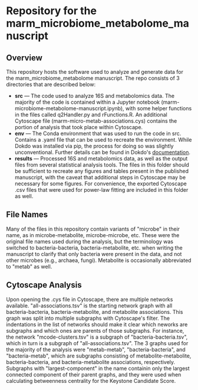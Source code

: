 # Repository for the marm\_microbiome\_metabolome\_manuscript

## Overview
This repository hosts the software used to analyze and generate data for the marm\_microbiome\_metabolome manuscript. The repo consists of 3 directories that are described below:
- **src** — The code used to analyze 16S and metabolomics data. The majority of the code is contained within a Jupyter notebook (marm-microbiome-metabolome-manuscript.ipynb), with some helper functions in the files called q2Handler.py and rFunctions.R. An additional Cytoscape file (marm-micro-metab-associations.cys) contains the portion of analysis that took place within Cytoscape.
- **env** — The Conda environment that was used to run the code in src. Contains a .yaml file that can be used to recreate the environment. While Dokdo was installed via pip, the process for doing so was slightly unconventional. Further details can be found in Dokdo's [documentation](https://dokdo.readthedocs.io/en/latest/readme.html).
- **results** — Processed 16S and metabolomics data, as well as the output files from several statistical analysis tools. The files in this folder should be sufficient to recreate any figures and tables present in the published manuscript, with the caveat that additional steps in Cytoscape may be necessary for some figures. For convenience, the exported Cytoscape .csv files that were used for power-law fitting are included in this folder as well.

## File Names
Many of the files in this repository contain variants of "microbe" in their name, as in microbe-metabolite, microbe-microbe, etc. These were the original file names used during the analysis, but the terminology was switched to bacteria-bacteria, bacteria-metabolite, etc. when writing the manuscript to clarify that only bacteria were present in the data, and not other microbes (e.g., archaea, fungi). Metabolite is occasionally abbreviated to "metab" as well.

## Cytoscape Analysis
Upon opening the .cys file in Cytoscape, there are multiple networks available. "all-associations.tsv" is the starting network graph with all bacteria-bacteria, bacteria-metabolite, and metabolite associations. This graph was split into multiple subgraphs with Cytoscape's filter. The indentations in the list of networks should make it clear which neworks are subgraphs and which ones are parents of those subgraphs. For instance, the network "mcode-clusters.tsv" is a subgraph of "bacteria-bacteria.tsv", which in turn is a subgraph of "all-associations.tsv". The 3 graphs used for the majority of the analysis were "metab-metab", "bacteria-bacteria", and "bacteria-metab", which are subgraphs consisting of metabolite-metabolite, bacteria-bacteria, and bacteria-metabolite associations, respectively. Subgraphs with "largest-component" in the name containin only the largest connected component of their parent graphs, and they were used when calculating betweenness centrality for the Keystone Candidate Score.
